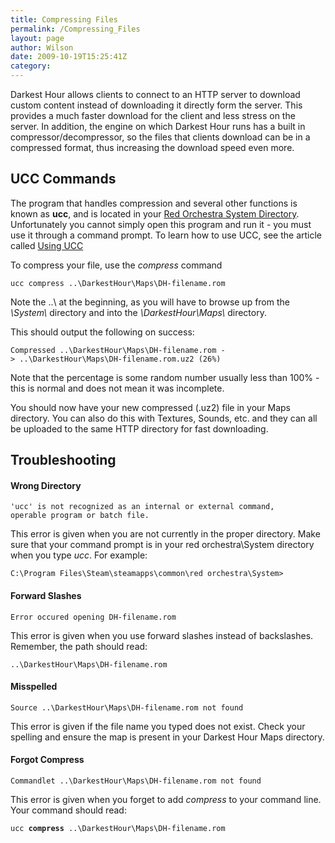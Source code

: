 ```yaml
---
title: Compressing Files
permalink: /Compressing_Files
layout: page
author: Wilson
date: 2009-10-19T15:25:41Z
category: 
---
```

Darkest Hour allows clients to connect to an HTTP server to download
custom content instead of downloading it directly form the server. This
provides a much faster download for the client and less stress on the
server. In addition, the engine on which Darkest Hour runs has a built
in compressor/decompressor, so the files that clients download can be in
a compressed format, thus increasing the download speed even more.

## UCC Commands

The program that handles compression and several other functions is
known as **ucc**, and is located in your [Red Orchestra System
Directory](Game_Paths "wikilink"). Unfortunately you cannot simply open
this program and run it - you must use it through a command prompt. To
learn how to use UCC, see the article called [Using
UCC](Using_UCC "wikilink")

To compress your file, use the *compress* command

`ucc compress ..\DarkestHour\Maps\DH-filename.rom`

Note the ..\\ at the beginning, as you will have to browse up from the
*\\System\\* directory and into the *\\DarkestHour\\Maps\\* directory.

This should output the following on success:

`Compressed ..\DarkestHour\Maps\DH-filename.rom -> ..\DarkestHour\Maps\DH-filename.rom.uz2 (26%)`

Note that the percentage is some random number usually less than 100% -
this is normal and does not mean it was incomplete.

You should now have your new compressed (.uz2) file in your Maps
directory. You can also do this with Textures, Sounds, etc. and they can
all be uploaded to the same HTTP directory for fast downloading.

## Troubleshooting

#### Wrong Directory

`'ucc' is not recognized as an internal or external command,`  
`operable program or batch file.`

This error is given when you are not currently in the proper directory.
Make sure that your command prompt is in your red orchestra\\System
directory when you type *ucc*. For example:

`C:\Program Files\Steam\steamapps\common\red orchestra\System>`

#### Forward Slashes

`Error occured opening DH-filename.rom`

This error is given when you use forward slashes instead of backslashes.
Remember, the path should read:

`..\DarkestHour\Maps\DH-filename.rom`

#### Misspelled

`Source ..\DarkestHour\Maps\DH-filename.rom not found`

This error is given if the file name you typed does not exist. Check
your spelling and ensure the map is present in your Darkest Hour Maps
directory.

#### Forgot Compress

`Commandlet ..\DarkestHour\Maps\DH-filename.rom not found`

This error is given when you forget to add *compress* to your command
line. Your command should read:

`ucc `**`compress`**` ..\DarkestHour\Maps\DH-filename.rom`

